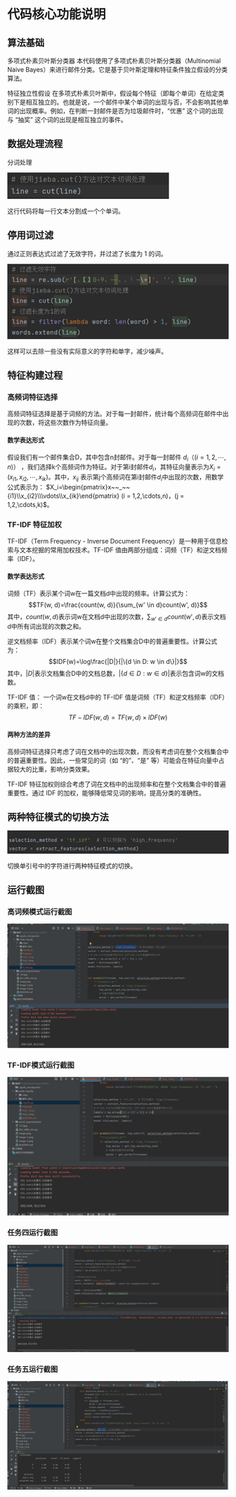 # 代码核心功能说明

## 算法基础
多项式朴素贝叶斯分类器
本代码使用了多项式朴素贝叶斯分类器（Multinomial Naive Bayes）来进行邮件分类。它是基于贝叶斯定理和特征条件独立假设的分类算法。

特征独立性假设
在多项式朴素贝叶斯中，假设每个特征（即每个单词）在给定类别下是相互独立的。也就是说，一个邮件中某个单词的出现与否，不会影响其他单词的出现概率。例如，在判断一封邮件是否为垃圾邮件时，“优惠” 这个词的出现与 “抽奖” 这个词的出现是相互独立的事件。


## 数据处理流程

分词处理

![img.png](img.png)

这行代码将每一行文本分割成一个个单词。

## 停用词过滤

通过正则表达式过滤了无效字符，并过滤了长度为 1 的词。

![img_1.png](img_1.png)

这样可以去除一些没有实际意义的字符和单字，减少噪声。

## 特征构建过程

### 高频词特征选择

高频词特征选择是基于词频的方法。对于每一封邮件，统计每个高频词在邮件中出现的次数，将这些次数作为特征向量。

#### 数学表达形式

假设我们有一个邮件集合D，其中包含n封邮件。对于每一封邮件$\ d_i（(i = 1, 2, \cdots, n)）$
，我们选择k个高频词作为特征。对于第i封邮件$d_i$，其特征向量表示为$X_i=(x_{i1}, x_{i2}, \cdots, x_{ik})$。其中，$x_{ij}$
表示第j个高频词在第i封邮件$d_i$中出现的次数，用数学公式表示为：
$X_i=\begin{pmatrix}x~~_~~{i1}\\x_{i2}\\\vdots\\x_{ik}\end{pmatrix}  (i = 1,2,\cdots,n)，(j = 1,2,\cdots,k)$。

### TF-IDF 特征加权

TF-IDF（Term Frequency - Inverse Document Frequency）是一种用于信息检索与文本挖掘的常用加权技术。TF-IDF
值由两部分组成：词频（TF）和逆文档频率（IDF）。

#### 数学表达形式

词频（TF）表示某个词w在一篇文档d中出现的频率。计算公式为：
$$TF(w, d)=\frac{count(w, d)}{\sum_{w' \in d}count(w', d)}$$
其中，$count(w, d)$表示词w在文档d中出现的次数，$\sum_{w' \in d}count(w', d)$表示文档d中所有词出现的次数之和。

逆文档频率（IDF）表示某个词w在整个文档集合D中的普遍重要性。计算公式为：
$$IDF(w)=\log\frac{|D|}{|\{d \in D: w \in d\}|}$$
其中，$|D|$表示文档集合D中的文档总数，$|\{d \in D: w \in d\}|$表示包含词w的文档数。

TF-IDF 值：
一个词w在文档d中的 TF-IDF 值是词频（TF）和逆文档频率（IDF）的乘积，即：
$$TF - IDF(w,d)=TF(w,d)\times IDF(w)$$

#### 两种方法的差异

高频词特征选择只考虑了词在文档中的出现次数，而没有考虑词在整个文档集合中的普遍重要性。因此，一些常见的词（如 “的”、“是”
等）可能会在特征向量中占据较大的比重，影响分类效果。

TF-IDF 特征加权则综合考虑了词在文档中的出现频率和在整个文档集合中的普遍重要性。通过 IDF 的加权，能够降低常见词的影响，提高分类的准确性。

## 两种特征模式的切换方法

![img_2.png](img_2.png)

切换单引号中的字符进行两种特征模式的切换。

## 运行截图

### 高词频模式运行截图

![img_3.png](img_3.png)

### TF-IDF模式运行截图

![img_4.png](img_4.png)

### 任务四运行截图

![img_5.png](img_5.png)

### 任务五运行截图

![img_6.png](img_6.png)